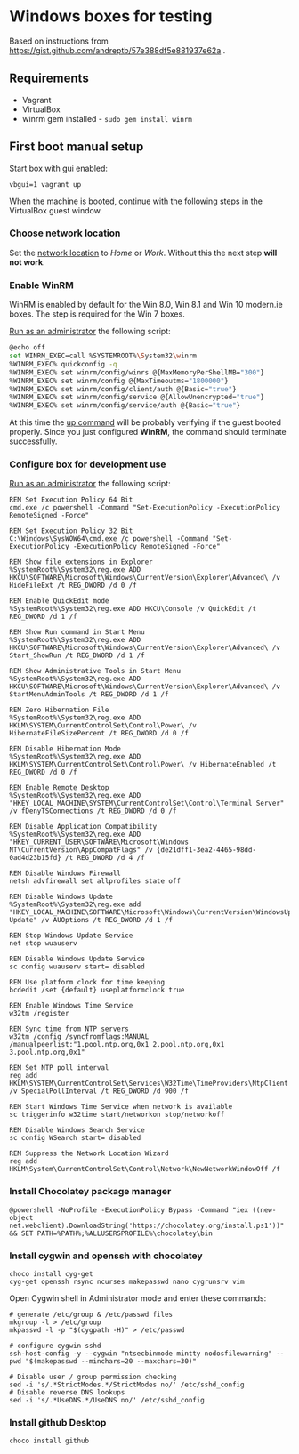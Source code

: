# Windows boxes for testing

Based on instructions from https://gist.github.com/andreptb/57e388df5e881937e62a .

## Requirements

* Vagrant
* VirtualBox
* winrm gem installed - `sudo gem install winrm`


## First boot manual setup

Start box with gui enabled:
```
vbgui=1 vagrant up
```
When the machine is booted, continue with the following steps in the VirtualBox guest window.

### Choose network location

Set the [network location](http://windows.microsoft.com/en-us/windows/choosing-network-location#1TC=windows-7) to *Home* or *Work*. Without this the next step **will not work**.

### Enable WinRM 

WinRM is enabled by default for the Win 8.0, Win 8.1 and Win 10 modern.ie boxes. The step is required for the Win 7 boxes.

[Run as an administrator](https://technet.microsoft.com/en-us/library/cc947813%28v=ws.10%29.aspx)  the following script:

```bash
@echo off
set WINRM_EXEC=call %SYSTEMROOT%\System32\winrm
%WINRM_EXEC% quickconfig -q
%WINRM_EXEC% set winrm/config/winrs @{MaxMemoryPerShellMB="300"}
%WINRM_EXEC% set winrm/config @{MaxTimeoutms="1800000"}
%WINRM_EXEC% set winrm/config/client/auth @{Basic="true"}
%WINRM_EXEC% set winrm/config/service @{AllowUnencrypted="true"}
%WINRM_EXEC% set winrm/config/service/auth @{Basic="true"}
```

At this time the [up command](http://docs.vagrantup.com/v2/cli/up.html) will be probably verifying if the guest booted properly. Since you just configured **WinRM**, the command should terminate successfully.

### Configure box for development use

[Run as an administrator](https://technet.microsoft.com/en-us/library/cc947813%28v=ws.10%29.aspx)  the following script:
```
REM Set Execution Policy 64 Bit
cmd.exe /c powershell -Command "Set-ExecutionPolicy -ExecutionPolicy RemoteSigned -Force"

REM Set Execution Policy 32 Bit
C:\Windows\SysWOW64\cmd.exe /c powershell -Command "Set-ExecutionPolicy -ExecutionPolicy RemoteSigned -Force"

REM Show file extensions in Explorer
%SystemRoot%\System32\reg.exe ADD HKCU\SOFTWARE\Microsoft\Windows\CurrentVersion\Explorer\Advanced\ /v HideFileExt /t REG_DWORD /d 0 /f

REM Enable QuickEdit mode
%SystemRoot%\System32\reg.exe ADD HKCU\Console /v QuickEdit /t REG_DWORD /d 1 /f

REM Show Run command in Start Menu
%SystemRoot%\System32\reg.exe ADD HKCU\SOFTWARE\Microsoft\Windows\CurrentVersion\Explorer\Advanced\ /v Start_ShowRun /t REG_DWORD /d 1 /f

REM Show Administrative Tools in Start Menu
%SystemRoot%\System32\reg.exe ADD HKCU\SOFTWARE\Microsoft\Windows\CurrentVersion\Explorer\Advanced\ /v StartMenuAdminTools /t REG_DWORD /d 1 /f

REM Zero Hibernation File
%SystemRoot%\System32\reg.exe ADD HKLM\SYSTEM\CurrentControlSet\Control\Power\ /v HibernateFileSizePercent /t REG_DWORD /d 0 /f

REM Disable Hibernation Mode
%SystemRoot%\System32\reg.exe ADD HKLM\SYSTEM\CurrentControlSet\Control\Power\ /v HibernateEnabled /t REG_DWORD /d 0 /f

REM Enable Remote Desktop
%SystemRoot%\System32\reg.exe ADD "HKEY_LOCAL_MACHINE\SYSTEM\CurrentControlSet\Control\Terminal Server" /v fDenyTSConnections /t REG_DWORD /d 0 /f

REM Disable Application Compatibility
%SystemRoot%\System32\reg.exe ADD "HKEY_CURRENT_USER\SOFTWARE\Microsoft\Windows NT\CurrentVersion\AppCompatFlags" /v {de21dff1-3ea2-4465-98dd-0ad4d23b15fd} /t REG_DWORD /d 4 /f

REM Disable Windows Firewall
netsh advfirewall set allprofiles state off

REM Disable Windows Update
%SystemRoot%\System32\reg.exe add "HKEY_LOCAL_MACHINE\SOFTWARE\Microsoft\Windows\CurrentVersion\WindowsUpdate\Auto Update" /v AUOptions /t REG_DWORD /d 1 /f

REM Stop Windows Update Service
net stop wuauserv

REM Disable Windows Update Service
sc config wuauserv start= disabled

REM Use platform clock for time keeping
bcdedit /set {default} useplatformclock true

REM Enable Windows Time Service
w32tm /register

REM Sync time from NTP servers
w32tm /config /syncfromflags:MANUAL /manualpeerlist:"1.pool.ntp.org,0x1 2.pool.ntp.org,0x1 3.pool.ntp.org,0x1"

REM Set NTP poll interval
reg add HKLM\SYSTEM\CurrentControlSet\Services\W32Time\TimeProviders\NtpClient /v SpecialPollInterval /t REG_DWORD /d 900 /f

REM Start Windows Time Service when network is available
sc triggerinfo w32time start/networkon stop/networkoff

REM Disable Windows Search Service
sc config WSearch start= disabled

REM Suppress the Network Location Wizard
reg add HKLM\System\CurrentControlSet\Control\Network\NewNetworkWindowOff /f
```

### Install Chocolatey package manager

```
@powershell -NoProfile -ExecutionPolicy Bypass -Command "iex ((new-object net.webclient).DownloadString('https://chocolatey.org/install.ps1'))" && SET PATH=%PATH%;%ALLUSERSPROFILE%\chocolatey\bin
```

### Install cygwin and openssh with chocolatey

```
choco install cyg-get
cyg-get openssh rsync ncurses makepasswd nano cygrunsrv vim
```

Open Cygwin shell in Administrator mode and enter these commands:
```
# generate /etc/group & /etc/passwd files
mkgroup -l > /etc/group
mkpasswd -l -p "$(cygpath -H)" > /etc/passwd

# configure cygwin sshd
ssh-host-config -y --cygwin "ntsecbinmode mintty nodosfilewarning" --pwd "$(makepasswd --minchars=20 --maxchars=30)"

# Disable user / group permission checking
sed -i 's/.*StrictModes.*/StrictModes no/' /etc/sshd_config
# Disable reverse DNS lookups
sed -i 's/.*UseDNS.*/UseDNS no/' /etc/sshd_config
```

### Install github Desktop

```
choco install github
```
